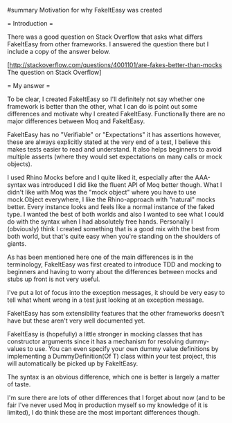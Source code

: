#summary Motivation for why FakeItEasy was created

= Introduction =

There was a good question on Stack Overflow that asks what differs FakeItEasy from other frameworks. I answered the question there but I include a copy of the answer below.

[http://stackoverflow.com/questions/4001101/are-fakes-better-than-mocks The question on Stack Overflow]

= My answer =

To be clear, I created FakeItEasy so I'll definitely not say whether one framework is better than the other, what I can do is point out some differences and motivate why I created FakeItEasy. Functionally there are no major differences between Moq and FakeItEasy.

FakeItEasy has no "Verifiable" or "Expectations" it has assertions however, these are always explicitly stated at the very end of a test, I believe this makes tests easier to read and understand. It also helps beginners to avoid multiple asserts (where they would set expectations on many calls or mock objects).

I used Rhino Mocks before and I quite liked it, especially after the AAA-syntax was introduced I did like the fluent API of Moq better though. What I didn't like with Moq was the "mock object" where you have to use mock.Object everywhere, I like the Rhino-approach with "natural" mocks better. Every instance looks and feels like a normal instance of the faked type. I wanted the best of both worlds and also I wanted to see what I could do with the syntax when I had absolutely free hands. Personally I (obviously) think I created something that is a good mix with the best from both world, but that's quite easy when you're standing on the shoulders of giants.

As has been mentioned here one of the main differences is in the terminology, FakeItEasy was first created to introduce TDD and mocking to beginners and having to worry about the differences between mocks and stubs up front is not very useful.

I've put a lot of focus into the exception messages, it should be very easy to tell what whent wrong in a test just looking at an exception message.

FakeItEasy has som extensibility features that the other frameworks doesn't have but these aren't very well documented yet.

FakeItEasy is (hopefully) a little stronger in mocking classes that has constructor arguments since it has a mechanism for resolving dummy-values to use. You can even specify your own dummy value definitions by implementing a DummyDefinition(Of T) class within your test project, this will automatically be picked up by FakeItEasy.

The syntax is an obvious difference, which one is better is largely a matter of taste.

I'm sure there are lots of other differences that I forget about now (and to be fair I've never used Moq in production myself so my knowledge of it is limited), I do think these are the most important differences though.